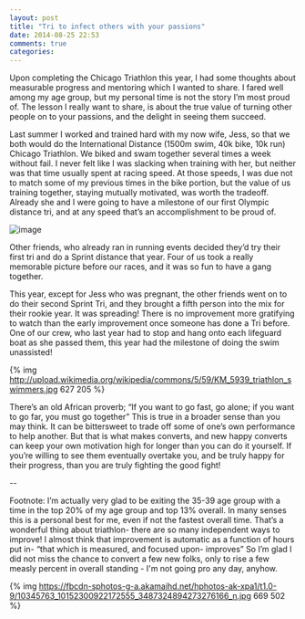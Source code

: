 ```yaml
---
layout: post
title: "Tri to infect others with your passions"
date: 2014-08-25 22:53
comments: true
categories:
---
```

Upon completing the Chicago Triathlon this year, I had some thoughts about measurable progress and mentoring which I wanted to share. I fared well among my age group, but my personal time is not the story I’m most proud of. The lesson I really want to share, is about the true value of turning other people on to your passions, and the delight in seeing them succeed.  

Last summer I worked and trained hard with my now wife, Jess, so that we both would do the International Distance (1500m swim, 40k bike, 10k run) Chicago Triathlon. We biked and swam together several times a week without fail. I never felt like I was slacking when training with her, but neither was that time usually spent at racing speed. At those speeds, I was due not to match some of my previous times in the bike portion, but the value of us training together, staying mutually motivated, was worth the tradeoff. Already she and I were going to have a milestone of our first Olympic distance tri, and at any speed that’s an accomplishment to be proud of.

![image](https://fbcdn-sphotos-b-a.akamaihd.net/hphotos-ak-xaf1/v/t1.0-9/1185240_10151750421432900_1911903493_n.jpg?oh=8d9bd58147f16986f24307ef3edf580e&oe=545D3412&__gda__=1415701788_71389c50b892174732135096ae930471)

Other friends, who already ran in running events decided they’d try their first tri and do a Sprint distance that year. Four of us took a really memorable picture before our races, and it was so fun to have a gang together.

This year, except for Jess who was pregnant, the other friends went on to do their second Sprint Tri, and they brought a fifth person into the mix for their rookie year. It was spreading! There is no improvement more gratifying to watch than the early improvement once someone has done a Tri before. One of our crew, who last year  had to stop and hang onto each lifeguard boat as she passed them, this year had the milestone of doing the swim unassisted!

{% img http://upload.wikimedia.org/wikipedia/commons/5/59/KM_5939_triathlon_swimmers.jpg 627 205 %}

There’s an old African proverb; “If you want to go fast, go alone; if you want to go far, you must go together” This is true in a broader sense than you may think. It can be bittersweet to trade off some of one’s own performance to help another. But that is what makes converts, and new happy converts can keep your own motivation high for longer than you can do it yourself. If you’re willing to see them eventually overtake you, and be truly happy for their progress, than you are truly fighting the good fight!

--

Footnote: I’m actually very glad to be exiting the 35-39 age group with a time in the top 20% of my age group and top 13% overall. In many senses this is a personal best for me, even if not the fastest overall time. That’s a wonderful thing about triathlon- there are so many independent ways to improve! I almost think that improvement is automatic as a function of hours put in- “that which is measured, and focused upon- improves” So I’m glad I did not miss the chance to convert a few new folks, only to rise a few measly percent in overall standing - I'm not going pro any day, anyhow.

{% img https://fbcdn-sphotos-g-a.akamaihd.net/hphotos-ak-xpa1/t1.0-9/10345763_10152300922172555_3487324894273276166_n.jpg 669 502 %}